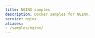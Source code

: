 ```yaml
---
title: NGINX samples
description: Docker samples for NGINX.
service: nginx
aliases:
- /samples/nginx/
---
```

